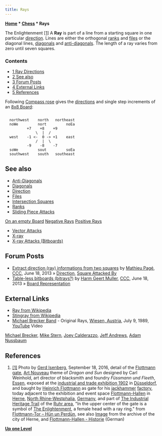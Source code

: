 ```yaml
---
title: Rays
---
```

**[Home](Home "Home") \* [Chess](Chess "Chess") \* Rays**



 [](http://wiki.huen-un-perduen.de/index.php?title=Datei:Frauenkopf_als_Symbol_der_Aufkl%C3%A4rung.jpg) The Enlightenment <a id="cite-note-1" href="#cite-ref-1">[1]</a> 
A **Ray** is part of a line from a starting square in one particular [direction](Direction "Direction"). Lines are either the orthogonal [ranks](Ranks "Ranks") and [files](Files "Files") or the diagonal lines, [diagonals](Diagonals "Diagonals") and [anti-diagonals](Anti-Diagonals "Anti-Diagonals"). The length of a ray varies from zero until seven squares. 




### Contents


* [1 Ray Directions](#ray-directions)
* [2 See also](#see-also)
* [3 Forum Posts](#forum-posts)
* [4 External Links](#external-links)
* [5 References](#references)






Following [Compass rose](https://en.wikipedia.org/wiki/Compass_rose) gives the [directions](Direction "Direction") and single step increments of an [8x8 Board](8x8_Board "8x8 Board"):




```

  northwest    north   northeast
  noWe         nort         noEa
          +7    +8    +9
              \  |  /
  west    -1 <-  0 -> +1    east
              /  |  \
          -9    -8    -7
  soWe         sout         soEa
  southwest    south   southeast

```

## See also


* [Anti-Diagonals](Anti-Diagonals "Anti-Diagonals")
* [Diagonals](Diagonals "Diagonals")
* [Direction](Direction "Direction")
* [Files](Files "Files")
* [Intersection Squares](Intersection_Squares "Intersection Squares")
* [Ranks](Ranks "Ranks")
* [Sliding Piece Attacks](Sliding_Piece_Attacks "Sliding Piece Attacks")


 [On an empty Board](On_an_empty_Board "On an empty Board")
 [Negative Rays](On_an_empty_Board#NegativeRays "On an empty Board")
 [Positive Rays](On_an_empty_Board#PositiveRays "On an empty Board")
* [Vector Attacks](Vector_Attacks "Vector Attacks")
* [X-ray](X-ray "X-ray")
* [X-ray Attacks (Bitboards)](X-ray_Attacks_(Bitboards) "X-ray Attacks (Bitboards)")


## Forum Posts


* [Extract direction (ray) informations from two squares](http://www.talkchess.com/forum/viewtopic.php?t=48322) by [Mathieu Pagé](Mathieu_Pag%C3%A9 "Mathieu Pagé"), [CCC](CCC "CCC"), June 18, 2013 » [Direction](Direction "Direction"), [Square Attacked By](Square_Attacked_By "Square Attacked By")
* [Table-less bitboards (bitrays?)](http://www.talkchess.com/forum/viewtopic.php?t=48324) by [Harm Geert Muller](Harm_Geert_Muller "Harm Geert Muller"), [CCC](CCC "CCC"), June 18, 2013 » [Board Representation](Board_Representation "Board Representation")


## External Links


* [Ray from Wikipedia](https://en.wikipedia.org/wiki/Ray)
* [Stingray from Wikipedia](https://en.wikipedia.org/wiki/Stingray)
* [Michael Brecker Band](Category:Michael_Brecker "Category:Michael Brecker") - Original Rays, [Wiesen, Austria](https://en.wikipedia.org/wiki/Wiesen,_Austria), July 9, 1989, [YouTube](https://en.wikipedia.org/wiki/YouTube) Video


 [Michael Brecker](Category:Michael_Brecker "Category:Michael Brecker"), [Mike Stern](Category:Mike_Stern "Category:Mike Stern"), [Joey Calderazzo](https://en.wikipedia.org/wiki/Joey_Calderazzo), [Jeff Andrews](http://www.allmusic.com/artist/jeff-andrews-mn0000237234/credits), [Adam Nussbaum](Category:Adam_Nussbaum "Category:Adam Nussbaum")
 
## References


1. <a id="cite-ref-1" href="#cite-note-1">[1]</a> Photo by [Gerd Isenberg](Gerd_Isenberg "Gerd Isenberg"), September 18, 2016, detail of the [Flottmann gate](https://commons.wikimedia.org/wiki/Category:Flottmann-Tor), [Art Nouveau](https://en.wikipedia.org/wiki/Art_Nouveau) theme of *Dragon and Sun* designed by Carl Weinhold, art director of blacksmith and foundry *Füssmann und Fleeth*, [Essen](https://en.wikipedia.org/wiki/Essen), exposed at the [industrial and trade exhibition 1902](https://de.wikipedia.org/wiki/Industrie-_und_Gewerbeausstellung_D%C3%BCsseldorf) in [Düsseldorf](https://en.wikipedia.org/wiki/D%C3%BCsseldorf), and baught by [Heinrich Flottmann](https://de.wikipedia.org/wiki/Otto_Heinrich_Flottmann) as gate for his [jackhammer](https://en.wikipedia.org/wiki/Jackhammer) [factory](https://de.wikipedia.org/wiki/Flottmann-Werke), today adjacent to the exhibition and event space [Flottmann-Hallen](Category:Flottmann "Category:Flottmann") in [Herne](https://en.wikipedia.org/wiki/Herne,_North_Rhine-Westphalia), [North Rhine-Westphalia](https://en.wikipedia.org/wiki/North_Rhine-Westphalia), [Germany](https://en.wikipedia.org/wiki/Germany), and part of [The Industrial Heritage Trail](Category:Industrial_Heritage_Trail "Category:Industrial Heritage Trail") of the [Ruhr area](https://en.wikipedia.org/wiki/Ruhr), "In the upper center of the gate is a symbol of [The Enlightenment](https://en.wikipedia.org/wiki/Age_of_Enlightenment), a female head with a ray ring." from [Flottmann-Tor – Hün un Perdün](http://wiki.huen-un-perduen.de/index.php?title=Flottmann-Tor), see also [Image](http://wiki.huen-un-perduen.de/index.php?title=Datei:Frauenkopf_als_Symbol_der_Aufkl%C3%A4rung.jpg) from the archive of the city of Herne, and [Flottmann-Hallen - Historie](http://flottmann-hallen.de/page/2?m=18) (German)

**[Up one Level](Chess "Chess")**







 
